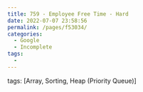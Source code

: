 ```yaml
---
title: 759 - Employee Free Time - Hard
date: 2022-07-07 23:58:56
permalink: /pages/f53034/
categories:
  - Google
  - Incomplete
tags:
  - 
---
```

tags: [Array, Sorting, Heap (Priority Queue)]